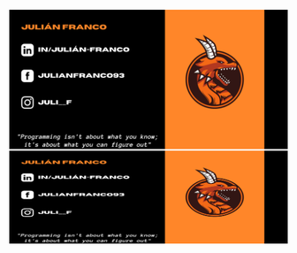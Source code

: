 ![Header](https://github.com/Franco-Julian/Franco-Julian/blob/1f1721ac8c32f2dffaf7b0a88c3b5705ffff6979/profile%20Banner.png "Header")
![Header](https://github.com/Franco-Julian/Franco-Julian/blob/4ce96fc4469de9b8e8adcbd608402e12a0d99630/profile%20Banner%20ratio.png "Header")



